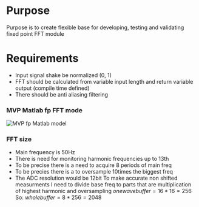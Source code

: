# Purpose
Purpose is to create flexible base for developing, testing and validating fixed point FFT module
# Requirements 
- Input signal shake be normalized (0, 1)
- FFT should be calculated from variable input length and return variable output (compile time defined)
- There should be anti aliasing filtering 

### MVP Matlab fp FFT mode

![MVP fp Matlab model](Matlab_fp_FFT_2024-07-21.png)

### FFT size
- Main frequency is 50Hz
- There is need for monitoring harmonic frequencies up to 13th
- To be precise there is a need to acquire 8 periods of main freq
- To be precies there is a to oversample 10times the biggest freq
- The ADC resolution would be 12bit
To make accurate non shifted measurments I need to divide base freq to parts that are multiplication of highest harmonic and oversampling
$onewavebuffer = 16*16 = 256$
So:
$wholebuffer = 8*256 = 2048$